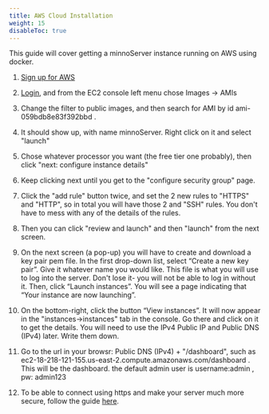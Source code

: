```yaml
---
title: AWS Cloud Installation
weight: 15
disableToc: true
---
```


This guide will cover getting a minnoServer instance running on AWS using docker.


1. [Sign up for AWS](https://aws.amazon.com/premiumsupport/knowledge-center/create-and-activate-aws-account/)

2. [Login](https://console.aws.amazon.com/console/home?nc2=h_ct&src=header-signin), and from the EC2 console left menu chose Images -> AMIs
3.  Change the filter to public images, and then search for AMI by id ami-059bdb8e83f392bbd .  
4.  It should show up, with name minnoServer.  Right click on it and select "launch"
6.  Chose whatever processor you want (the free tier one probably), then click "next: configure instance details"
7.  Keep clicking next until you get to the "configure security group" page.
8.  Click the "add rule" button twice, and set the 2 new rules to "HTTPS" and "HTTP", so in total you will have those 2 and "SSH" rules.  You don't have to mess with any of the details of the rules.  
9.  Then you can click "review and launch" and then "launch" from the next screen.
10.  On the next screen (a pop-up) you will have to create and download a key pair pem file. In the first drop-down list, select “Create a new key pair”. Give it whatever name you would like.  This file is what you will use to log into the server.  Don't lose it- you will not be able to log in without it. Then, click “Launch instances”. You will see a page indicating that “Your instance are now launching”. 
11.  On the bottom-right, click the button “View instances”. It will now appear in the "instances->instances" tab in the console.  Go there and click on it to get the details.  You will need to use the IPv4 Public IP and Public DNS (IPv4) later.  Write them down. 
12. Go to the url in your browsr: Public DNS (IPv4) + "/dashboard", such as ec2-18-218-121-155.us-east-2.compute.amazonaws.com/dashboard .  This will be the dashboard.  the default admin user is username:admin , pw: admin123
13.  To be able to connect using https and make your server much more secure, follow the guide [here](./awsfreessl).